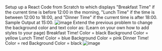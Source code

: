 Setup up a React Code from Scratch to which displays "Breakfast Time" if the current time is before 12:00 in the morning, "Lunch Time" if the time is between 12:00 to 18:00, and "Dinner Time" if the current time is after 18:00. Sample Output at 15:00.
![image](https://github.com/Avtarsurothiya/CodingProjects/assets/37234772/cae8ae5f-0e72-423a-bbbf-1ce7444bb0ed)
Extend the previous problem to change the background color and text color as:
(Learn on your own how to add styles to your page)
Breakfast Time!
Color = black
Background Color = yellow
Lunch Time!
Color = blue
Background Color = pink
Dinner Time!
Color = red
Background Color = black
![image](https://github.com/Avtarsurothiya/CodingProjects/assets/37234772/153fadc4-31a2-4dc6-92bc-4c04d3a3c322)
